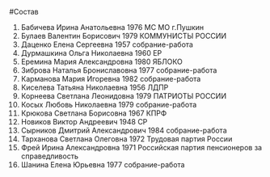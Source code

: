 #Состав
1. Бабичева Ирина Анатольевна 1976 МС МО г.Пушкин
2. Булаев Валентин Борисович 1979 КОММУНИСТЫ РОССИИ
3. Даценко Елена Сергеевна 1957 собрание-работа
4. Дурмашкина Ольга Николаевна 1960 ЕР
5. Еремина Мария Александровна 1980 ЯБЛОКО
6. Зиброва Наталья Брониславовна 1977 собрание-работа
7. Карманова Мария Игоревна 1982 собрание-работа
8. Киселева Татьяна Николаевна 1956 ЛДПР
9. Корнеева Светлана Леонидовна 1979 ПАТРИОТЫ РОССИИ
10. Косых Любовь Николаевна 1979 собрание-работа
11. Крюкова Светлана Борисовна 1967 КПРФ
12. Новиков Виктор Андреевич 1948 СР
13. Сырников Дмитрий Александрович 1984 собрание-работа
14. Тарханова Светлана Олеговна 1972 Трудовая партия России
15. Фрей Ирина Александровна 1971 Российская партия пенсионеров за справедливость
16. Шанина Елена Юрьевна 1977 собрание-работа

